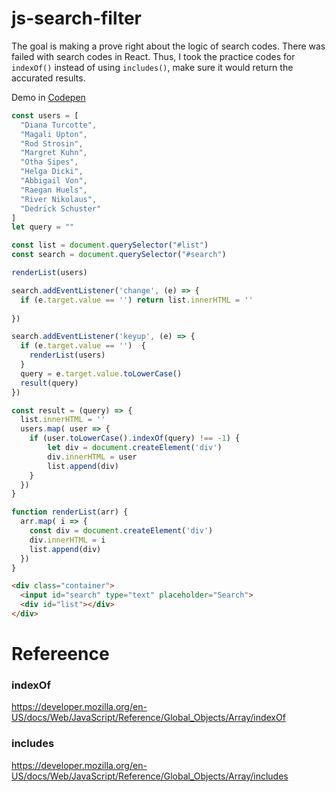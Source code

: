 # js-search-filter
The goal is making a prove right about the logic of search codes. There was failed with search codes in React. Thus, I took the practice codes for ```indexOf()``` instead of using ```includes()```, make sure it would return the accurated results.

Demo in [Codepen](https://codepen.io/fionataeyang/pen/RwYqjyX)

```javascript
const users = [
  "Diana Turcotte", 
  "Magali Upton", 
  "Rod Strosin", 
  "Margret Kuhn", 
  "Otha Sipes", 
  "Helga Dicki", 
  "Abbigail Von",
  "Raegan Huels", 
  "River Nikolaus", 
  "Dedrick Schuster"
]
let query = ""

const list = document.querySelector("#list")
const search = document.querySelector("#search")

renderList(users)

search.addEventListener('change', (e) => {
  if (e.target.value == '') return list.innerHTML = ''
  
})

search.addEventListener('keyup', (e) => {
  if (e.target.value == '')  {
    renderList(users)
  }
  query = e.target.value.toLowerCase()
  result(query)
})

const result = (query) => {
  list.innerHTML = ''
  users.map( user => {
    if (user.toLowerCase().indexOf(query) !== -1) {
        let div = document.createElement('div')
        div.innerHTML = user
        list.append(div)
    }
  })
}

function renderList(arr) {
  arr.map( i => {
    const div = document.createElement('div')
    div.innerHTML = i
    list.append(div)
  })
}

```

```HTML
<div class="container">
  <input id="search" type="text" placeholder="Search">
  <div id="list"></div>
</div>
```


# Refereence
### indexOf
https://developer.mozilla.org/en-US/docs/Web/JavaScript/Reference/Global_Objects/Array/indexOf

### includes
https://developer.mozilla.org/en-US/docs/Web/JavaScript/Reference/Global_Objects/Array/includes

